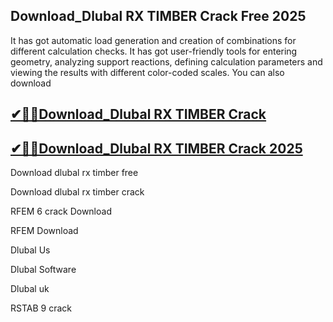 ## Download_Dlubal RX TIMBER Crack Free 2025 

It has got automatic load generation and creation of combinations for different calculation checks. It has got user-friendly tools for entering geometry, analyzing support reactions, defining calculation parameters and viewing the results with different color-coded scales. You can also download

## [✔🎉🚀Download_Dlubal RX TIMBER Crack](https://filecroco.co/ddl/)

## [✔🎉🚀Download_Dlubal RX TIMBER Crack 2025](https://filecroco.co/ddl/)

Download dlubal rx timber free

Download dlubal rx timber crack

RFEM 6 crack Download

RFEM Download

Dlubal Us

Dlubal Software

Dlubal uk

RSTAB 9 crack
